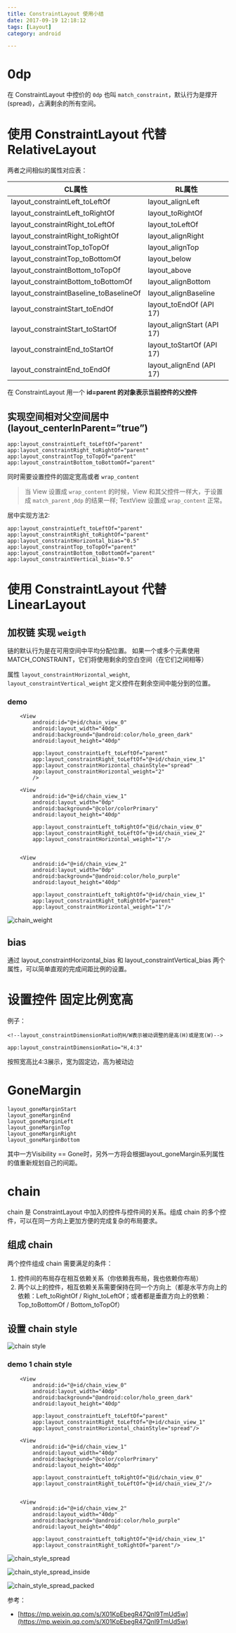 ```yaml
---
title: ConstraintLayout 使用小结
date: 2017-09-19 12:18:12
tags: [Layout]
category: android

---
```


# 0dp

在 ConstraintLayout 中控价的 `0dp` 也叫 `match_constraint`，默认行为是撑开(spread)，占满剩余的所有空间。




# 使用 ConstraintLayout 代替 RelativeLayout

两者之间相似的属性对应表：

CL属性|RL属性
---|---
layout_constraintLeft_toLeftOf|layout_alignLeft
layout_constraintLeft_toRightOf|layout_toRightOf
layout_constraintRight_toLeftOf|layout_toLeftOf
layout_constraintRight_toRightOf|layout_alignRight
layout_constraintTop_toTopOf|layout_alignTop
layout_constraintTop_toBottomOf|layout_below
layout_constraintBottom_toTopOf|layout_above
layout_constraintBottom_toBottomOf|layout_alignBottom
layout_constraintBaseline_toBaselineOf|layout_alignBaseline
layout_constraintStart_toEndOf|layout_toEndOf (API 17)
layout_constraintStart_toStartOf|layout_alignStart (API 17)
layout_constraintEnd_toStartOf|layout_toStartOf (API 17)
layout_constraintEnd_toEndOf|layout_alignEnd (API 17)

在 ConstraintLayout 用一个 **id=parent 的对象表示当前控件的父控件**

## 实现空间相对父空间居中 (layout_centerInParent=”true”)

```
app:layout_constraintLeft_toLeftOf="parent"
app:layout_constraintRight_toRightOf="parent"
app:layout_constraintTop_toTopOf="parent"
app:layout_constraintBottom_toBottomOf="parent"
```

同时需要设置控件的固定宽高或者 `wrap_content`

>当 View 设置成 `wrap_content` 的时候，View 和其父控件一样大，于设置成 `match_parent` ,`0dp` 的结果一样; TextView 设置成 `wrap_content` 正常。


居中实现方法2:

```
app:layout_constraintLeft_toLeftOf="parent"
app:layout_constraintRight_toRightOf="parent"
app:layout_constraintHorizontal_bias="0.5"
app:layout_constraintTop_toTopOf="parent"
app:layout_constraintBottom_toBottomOf="parent"
app:layout_constraintVertical_bias="0.5"
```


# 使用 ConstraintLayout 代替 LinearLayout

## 加权链 实现 `weigth`

链的默认行为是在可用空间中平均分配位置。 如果一个或多个元素使用MATCH_CONSTRAINT，它们将使用剩余的空白空间（在它们之间相等）

属性 `layout_constraintHorizontal_weight`, `layout_constraintVertical_weight` 定义控件在剩余空间中能分到的位置。


### demo

```
    <View
        android:id="@+id/chain_view_0"
        android:layout_width="40dp"
        android:background="@android:color/holo_green_dark"
        android:layout_height="40dp"

        app:layout_constraintLeft_toLeftOf="parent"
        app:layout_constraintRight_toLeftOf="@+id/chain_view_1"
        app:layout_constraintHorizontal_chainStyle="spread"
        app:layout_constraintHorizontal_weight="2"
        />

    <View
        android:id="@+id/chain_view_1"
        android:layout_width="0dp"
        android:background="@color/colorPrimary"
        android:layout_height="40dp"

        app:layout_constraintLeft_toRightOf="@id/chain_view_0"
        app:layout_constraintRight_toLeftOf="@+id/chain_view_2"
        app:layout_constraintHorizontal_weight="1"/>


    <View
        android:id="@+id/chain_view_2"
        android:layout_width="0dp"
        android:background="@android:color/holo_purple"
        android:layout_height="40dp"

        app:layout_constraintLeft_toRightOf="@+id/chain_view_1"
        app:layout_constraintRight_toRightOf="parent"
        app:layout_constraintHorizontal_weight="1"/>
```

![chain_weight](https://raw.githubusercontent.com/fangmd/markdownphoto/master/src/ConstrainsLayout/chain_weight.png)






## bias

通过 layout_constraintHorizontal_bias 和 layout_constraintVertical_bias 两个属性，可以简单直观的完成间距比例的设置。



# 设置控件 固定比例宽高

例子：

```
<!--layout_constraintDimensionRatio的H/W表示被动调整的是高(H)或是宽(W)-->

app:layout_constraintDimensionRatio="H,4:3"
```

按照宽高比4:3展示，宽为固定边，高为被动边

# GoneMargin

```
layout_goneMarginStart
layout_goneMarginEnd
layout_goneMarginLeft
layout_goneMarginTop
layout_goneMarginRight
layout_goneMarginBottom
```

其中一方Visibility == Gone时，另外一方将会根据layout_goneMargin系列属性的值重新规划自己的间距。


# chain


chain 是 ConstraintLayout 中加入的控件与控件间的关系。组成 chain 的多个控件，可以在同一方向上更加方便的完成复杂的布局要求。


## 组成 chain

两个控件组成 chain 需要满足的条件：

1. 控件间的布局存在相互依赖关系（你依赖我布局，我也依赖你布局）
2. 两个以上的控件，相互依赖关系需要保持在同一个方向上（都是水平方向上的依赖：Left_toRightOf / Right_toLeftOf；或者都是垂直方向上的依赖：Top_toBottomOf / Bottom_toTopOf）

## 设置 chain style

![chain style](https://mmbiz.qpic.cn/mmbiz_png/6GYDCe0a268PLcpvXmbU3LncJiaZMiaDpJdeByyMzFfas5KE2SjBCITdPBztRz2aSVFkR3URBicMAh3hpftALA4tQ/640?wx_fmt=png&tp=webp&wxfrom=5&wx_lazy=1)

### demo 1 chain style 

```
    <View
        android:id="@+id/chain_view_0"
        android:layout_width="40dp"
        android:background="@android:color/holo_green_dark"
        android:layout_height="40dp"

        app:layout_constraintLeft_toLeftOf="parent"
        app:layout_constraintRight_toLeftOf="@+id/chain_view_1"
        app:layout_constraintHorizontal_chainStyle="spread"/>

    <View
        android:id="@+id/chain_view_1"
        android:layout_width="40dp"
        android:background="@color/colorPrimary"
        android:layout_height="40dp"

        app:layout_constraintLeft_toRightOf="@id/chain_view_0"
        app:layout_constraintRight_toLeftOf="@+id/chain_view_2"/>


    <View
        android:id="@+id/chain_view_2"
        android:layout_width="40dp"
        android:background="@android:color/holo_purple"
        android:layout_height="40dp"

        app:layout_constraintLeft_toRightOf="@+id/chain_view_1"
        app:layout_constraintRight_toRightOf="parent"/>
```


![chain_style_spread](https://raw.githubusercontent.com/fangmd/markdownphoto/master/src/ConstrainsLayout/chain_style_spread.png)


![chain_style_spread_inside](https://raw.githubusercontent.com/fangmd/markdownphoto/master/src/ConstrainsLayout/chain_style_spread_inside.png)


![chain_style_spread_packed](https://raw.githubusercontent.com/fangmd/markdownphoto/master/src/ConstrainsLayout/chain_style_packed.png)







参考：

- [https://mp.weixin.qq.com/s/X01KpEbegR47Qnl9TmUd5w](https://mp.weixin.qq.com/s/X01KpEbegR47Qnl9TmUd5w)